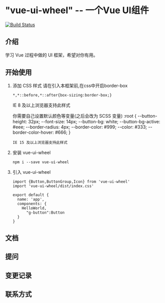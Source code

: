 #  "vue-ui-wheel" -- 一个Vue UI组件
[![Build Status](https://www.travis-ci.org/more-ka/vue-ui-wheel.svg?branch=master)](https://www.travis-ci.org/more-ka/vue-ui-wheel)

## 介绍

学习 Vue 过程中做的 UI 框架，希望对你有用。

## 开始使用

1. 添加 CSS 样式
    请在引入本框架前,在css中开启border-box
    ```
    *,*::before,*::after{box-sizing:border-box;}
    ```
    IE 8 及以上浏览器支持此样式

    你需要自己设置默认颜色等变量(之后会改为 SCSS 变量)
    :root {
        --button-height: 32px;
        --font-size: 14px;
        --button-bg: white;
        --button-bg-active: #eee;
        --border-radius: 4px;
        --border-color: #999;
        --color: #333;
        --border-color-hover: #666;
      }
    ```
    IE 15 及以上浏览器支持此样式
2. 安装 vue-ui-wheel
    ```
    npm i --save vue-ui-wheel
    ```
3. 引入 vue-ui-wheel
    ```
    import {Button,ButtonGroup,Icon} from 'vue-ui-wheel'
    import 'vue-ui-wheel/dist/index.css'

    export default {
      name: 'app',
      components: {
        HelloWorld,
          "g-button":Button
      }
    }
    ```
## 文档

## 提问

## 变更记录

## 联系方式
